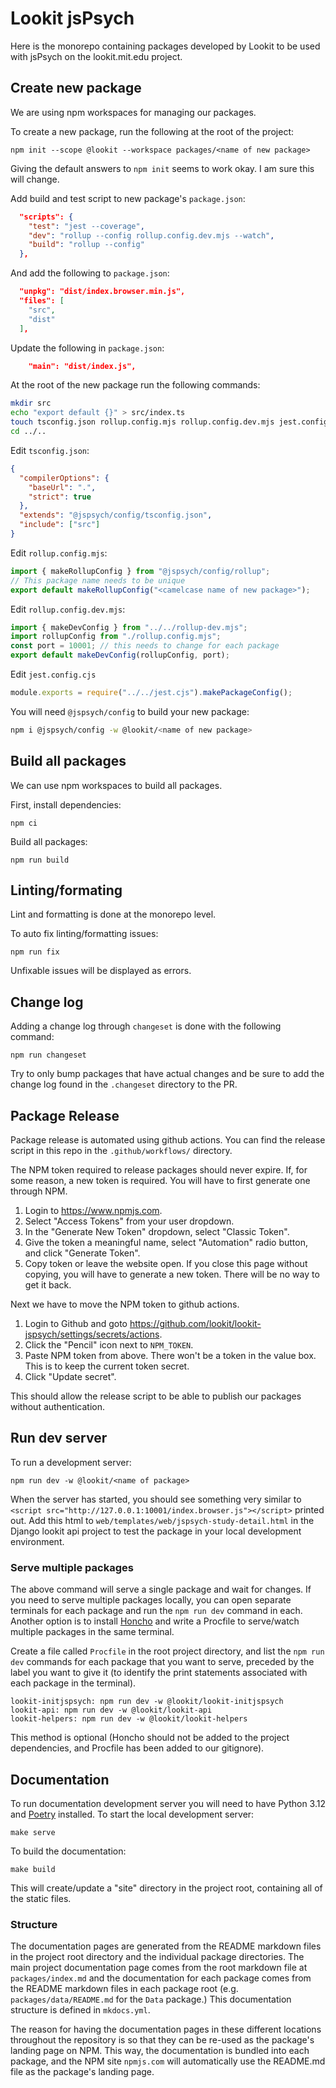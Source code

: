# Lookit jsPsych

Here is the monorepo containing packages developed by Lookit to be used with
jsPsych on the lookit.mit.edu project.

## Create new package

We are using npm workspaces for managing our packages.

To create a new package, run the following at the root of the project:

```
npm init --scope @lookit --workspace packages/<name of new package>
```

Giving the default answers to `npm init` seems to work okay. I am sure this will
change.

Add build and test script to new package's `package.json`:

```json
  "scripts": {
    "test": "jest --coverage",
    "dev": "rollup --config rollup.config.dev.mjs --watch",
    "build": "rollup --config"
  },
```

And add the following to `package.json`:

```json
  "unpkg": "dist/index.browser.min.js",
  "files": [
    "src",
    "dist"
  ],
```

Update the following in `package.json`:

```json
    "main": "dist/index.js",
```

At the root of the new package run the following commands:

```sh
mkdir src
echo "export default {}" > src/index.ts
touch tsconfig.json rollup.config.mjs rollup.config.dev.mjs jest.config.cjs
cd ../..
```

Edit `tsconfig.json`:

```json
{
  "compilerOptions": {
    "baseUrl": ".",
    "strict": true
  },
  "extends": "@jspsych/config/tsconfig.json",
  "include": ["src"]
}
```

Edit `rollup.config.mjs`:

```mjs
import { makeRollupConfig } from "@jspsych/config/rollup";
// This package name needs to be unique
export default makeRollupConfig("<camelcase name of new package>");
```

Edit `rollup.config.dev.mjs`:

```mjs
import { makeDevConfig } from "../../rollup-dev.mjs";
import rollupConfig from "./rollup.config.mjs";
const port = 10001; // this needs to change for each package
export default makeDevConfig(rollupConfig, port);
```

Edit `jest.config.cjs`

```cjs
module.exports = require("../../jest.cjs").makePackageConfig();
```

You will need `@jspsych/config` to build your new package:

```sh
npm i @jspsych/config -w @lookit/<name of new package>
```

## Build all packages

We can use npm workspaces to build all packages.

First, install dependencies:

```
npm ci
```

Build all packages:

```
npm run build
```

## Linting/formating

Lint and formatting is done at the monorepo level.

To auto fix linting/formatting issues:

```
npm run fix
```

Unfixable issues will be displayed as errors.

## Change log

Adding a change log through `changeset` is done with the following command:

```
npm run changeset
```

Try to only bump packages that have actual changes and be sure to add the change
log found in the `.changeset` directory to the PR.

## Package Release

Package release is automated using github actions. You can find the release
script in this repo in the `.github/workflows/` directory.

The NPM token required to release packages should never expire. If, for some
reason, a new token is required. You will have to first generate one through
NPM.

1.  Login to https://www.npmjs.com.
2.  Select "Access Tokens" from your user dropdown.
3.  In the "Generate New Token" dropdown, select "Classic Token".
4.  Give the token a meaningful name, select "Automation" radio button, and
    click "Generate Token".
5.  Copy token or leave the website open. If you close this page without
    copying, you will have to generate a new token. There will be no way to get
    it back.

Next we have to move the NPM token to github actions.

1. Login to Github and goto
   https://github.com/lookit/lookit-jspsych/settings/secrets/actions.
2. Click the "Pencil" icon next to `NPM_TOKEN`.
3. Paste NPM token from above. There won't be a token in the value box. This is
   to keep the current token secret.
4. Click "Update secret".

This should allow the release script to be able to publish our packages without
authentication.

## Run dev server

To run a development server:

```
npm run dev -w @lookit/<name of package>
```

When the server has started, you should see something very similar to
`<script src="http://127.0.0.1:10001/index.browser.js"></script>` printed out.
Add this html to `web/templates/web/jspsych-study-detail.html` in the Django
lookit api project to test the package in your local development environment.

### Serve multiple packages

The above command will serve a single package and wait for changes. If you need
to serve multiple packages locally, you can open separate terminals for each
package and run the `npm run dev` command in each. Another option is to install
[Honcho](https://github.com/nickstenning/honcho) and write a Procfile to
serve/watch multiple packages in the same terminal.

Create a file called `Procfile` in the root project directory, and list the
`npm run dev` commands for each package that you want to serve, preceded by the
label you want to give it (to identify the print statements associated with each
package in the terminal).

```
lookit-initjspsych: npm run dev -w @lookit/lookit-initjspsych
lookit-api: npm run dev -w @lookit/lookit-api
lookit-helpers: npm run dev -w @lookit/lookit-helpers
```

This method is optional (Honcho should not be added to the project dependencies,
and Procfile has been added to our gitignore).

## Documentation

To run documentation development server you will need to have Python 3.12 and
[Poetry](https://python-poetry.org/docs/#installation) installed. To start the
local development server:

```
make serve
```

To build the documentation:

```
make build
```

This will create/update a "site" directory in the project root, containing all
of the static files.

### Structure

The documentation pages are generated from the README markdown files in the
project root directory and the individual package directories. The main project
documentation page comes from the root markdown file at `packages/index.md` and
the documentation for each package comes from the README markdown files in each
package root (e.g. `packages/data/README.md` for the `Data` package.) This
documentation structure is defined in `mkdocs.yml`.

The reason for having the documentation pages in these different locations
throughout the repository is so that they can be re-used as the package's
landing page on NPM. This way, the documentation is bundled into each package,
and the NPM site `npmjs.com` will automatically use the README.md file as the
package's landing page.
